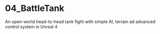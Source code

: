 # 04_BattleTank
An open-world head-to-head tank fight with simple AI, terrain ad advanced control system in Unreal 4

